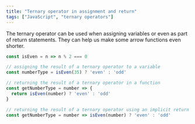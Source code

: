 ```yaml
---
title: "Ternary operator in assignment and return"
tags: ["JavaScript", "ternary operators"]
---
```

The ternary operator can be used when assigning variables or even as part of return statements. They can help us make some arrow functions even shorter.

```js
const isEven = n => n % 2 === 0

// assigning the result of a ternary operator to a variable
const numberType = isEven(35) ? 'even' : 'odd'

// returning the result of a ternary operator in a function
const getNumberType = number => {
  return isEven(number) ? 'even' : 'odd'
}

// returning the result of a ternary operator using an implicit return
const getNumberType = number => isEven(number) ? 'even' : 'odd'
```
